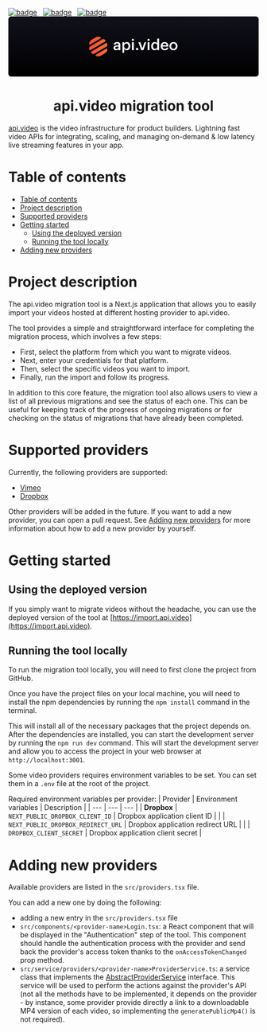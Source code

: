 [![badge](https://img.shields.io/twitter/follow/api_video?style=social)](https://twitter.com/intent/follow?screen_name=api_video) &nbsp; [![badge](https://img.shields.io/github/stars/apivideo/api.video-migration-tool?style=social)](https://github.com/apivideo/api.video-migration-tool) &nbsp; [![badge](https://img.shields.io/discourse/topics?server=https%3A%2F%2Fcommunity.api.video)](https://community.api.video)
![](https://github.com/apivideo/API_OAS_file/blob/main/apivideo_banner.png)
<h1 align="center">api.video migration tool</h1>


[api.video](https://api.video) is the video infrastructure for product builders. Lightning fast video APIs for integrating, scaling, and managing on-demand & low latency live streaming features in your app.

# Table of contents

- [Table of contents](#table-of-contents)
- [Project description](#project-description)
- [Supported providers](#supported-providers)
- [Getting started](#getting-started)
  - [Using the deployed version](#using-the-deployed-version)
  - [Running the tool locally](#running-the-tool-locally)
- [Adding new providers](#adding-new-providers)

# Project description

The api.video migration tool is a Next.js application that allows you to easily import your videos hosted at different hosting provider to api.video. 

The tool provides a simple and straightforward interface for completing the migration process, which involves a few steps: 
- First, select the platform from which you want to migrate videos.
- Next, enter your credentials for that platform. 
- Then, select the specific videos you want to import. 
- Finally, run the import and follow its progress.
  
In addition to this core feature, the migration tool also allows users to view a list of all previous migrations and see the status of each one. This can be useful for keeping track of the progress of ongoing migrations or for checking on the status of migrations that have already been completed.

# Supported providers

Currently, the following providers are supported:
- [Vimeo](https://vimeo.com)
- [Dropbox](https://dropbox.com)

Other providers will be added in the future. If you want to add a new provider, you can open a pull request. See [Adding new providers](#adding-new-providers) for more information about how to add a new provider by yourself.

# Getting started

## Using the deployed version

If you simply want to migrate videos without the headache, you can use the deployed version of the tool at [https://import.api.video](https://import.api.video).

## Running the tool locally

To run the migration tool locally, you will need to first clone the project from GitHub. 

Once you have the project files on your local machine, you will need to install the npm dependencies by running the `npm install` command in the terminal. 

This will install all of the necessary packages that the project depends on. After the dependencies are installed, you can start the development server by running the `npm run dev` command. This will start the development server and allow you to access the project in your web browser at `http://localhost:3001`.

Some video providers requires environment variables to be set. You can set them in a `.env` file at the root of the project.

Required environment variables per provider:
| Provider | Environment variables | Description |
| --- | --- | --- |
| **Dropbox** | `NEXT_PUBLIC_DROPBOX_CLIENT_ID` | Dropbox application client ID |
|  | `NEXT_PUBLIC_DROPBOX_REDIRECT_URL` | Dropbox application redirect URL |
|  | `DROPBOX_CLIENT_SECRET` | Dropbox application client secret |

# Adding new providers

Available providers are listed in the `src/providers.tsx` file. 

You can add a new one by doing the following:
- adding a new entry in the `src/providers.tsx` file
- `src/components/<provider-name>Login.tsx`: a React component that will be displayed in the "Authentication" step of the tool. This component should handle the authentication process with the provider and send back the provider's access token thanks to the `onAccessTokenChanged` prop method.
- `src/service/providers/<provider-name>ProviderService.ts`: a service class that implements the [AbstractProviderService](src/service/providers/AbstractProviderService.ts) interface. This service will be used to perform the actions against the provider's API (not all the methods have to be implemented, it depends on the provider - by instance, some provider provide directly a link to a downloadable MP4 version of each video, so implementing the `generatePublicMp4()` is not required).